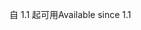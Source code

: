 <span data-ttu-id="94ee9-101">自 1.1 起可用</span><span class="sxs-lookup"><span data-stu-id="94ee9-101">Available since 1.1</span></span>